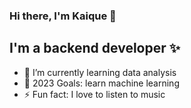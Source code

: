 ### Hi there, I'm Kaique 👋

## I'm a backend developer ✨

- 🌱 I’m currently learning data analysis
- 🥅 2023 Goals: learn machine learning
- ⚡ Fun fact: I love to listen to music
